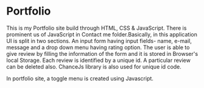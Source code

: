# Portfolio
This is my Portfolio site build through HTML, CSS & JavaScript.
There is prominent us of JavaScript in Contact me folder.Basically, in this application UI is split in two sections.
An input form having input fields- name, e-mail, message and a drop down menu having rating option. The user is able to give review by filling the information of the form and it is stored in Browser's local Storage. Each review is identified by a unique id. A particular review can be deleted also.
ChanceJs library is also used for unique id code.

In portfolio site, a toggle menu is created using Javascript.



